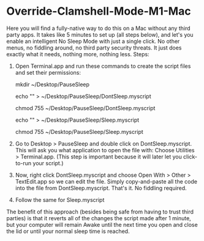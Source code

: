 # Override-Clamshell-Mode-M1-Mac
Here you will find a fully-native way to do this on a Mac without any third party apps.  It takes like 5 minutes to set up (all steps below), and let's you enable an intelligent No Sleep Mode with just a single click. No other menus, no fiddling around, no third party security threats. It just does exactly what it needs, nothing more, nothing less.
Steps:

1. Open Terminal.app and run these commands to create the script files and set their permissions:
    
    mkdir ~/Desktop/PauseSleep
    
    echo "" > ~/Desktop/PauseSleep/DontSleep.myscript
    
    chmod 755 ~/Desktop/PauseSleep/DontSleep.myscript
    
    echo "" > ~/Desktop/PauseSleep/Sleep.myscript
    
    chmod 755 ~/Desktop/PauseSleep/Sleep.myscript
   
2. Go to Desktop > PauseSleep and double click on DontSleep.myscript. This will ask you what application to open the file with: Choose Utilities > Terminal.app. (This step is important because it will later let you click-to-run your script.)
3. Now, right click DontSleep.myscript and choose Open With > Other > TextEdit.app so we can edit the file. Simply copy-and-paste all the  code into the file from DontSleep.myscript. That's it. No fiddling required.
4. Follow the same for Sleep.myscript

The benefit of this approach (besides being safe from having to trust third parties) is that it reverts all of the changes the script made after 1 minute, but your computer will remain Awake until the next time you open and close the lid or until your normal sleep time is reached.


